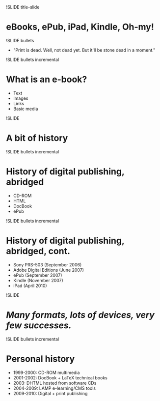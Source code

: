!SLIDE title-slide

# eBooks, ePub, iPad, Kindle, Oh-my! #

!SLIDE bullets 
* "Print is dead. Well, not dead yet. But it'll be stone dead in a moment."

!SLIDE bullets incremental

# What is an e-book? #

* Text
* Images
* Links
* Basic media

!SLIDE

# A bit of history #

!SLIDE bullets incremental

# History of digital publishing, abridged #

* CD-ROM
* HTML
* DocBook
* ePub

!SLIDE bullets incremental

# History of digital publishing, abridged, cont. #

* Sony PRS-503 (September 2006)
* Adobe Digital Editions (June 2007)
* ePub (September 2007)
* Kindle (November 2007)
* iPad (April 2010)

!SLIDE

# _Many formats, lots of devices, very few successes._ #

!SLIDE bullets incremental

# Personal history #

* 1999-2000: CD-ROM multimedia
* 2001-2002: DocBook + LaTeX technical books
* 2003: DHTML hosted from software CDs
* 2004-2009: LAMP e-learning/CMS tools
* 2009-2010: Digital + print publishing


